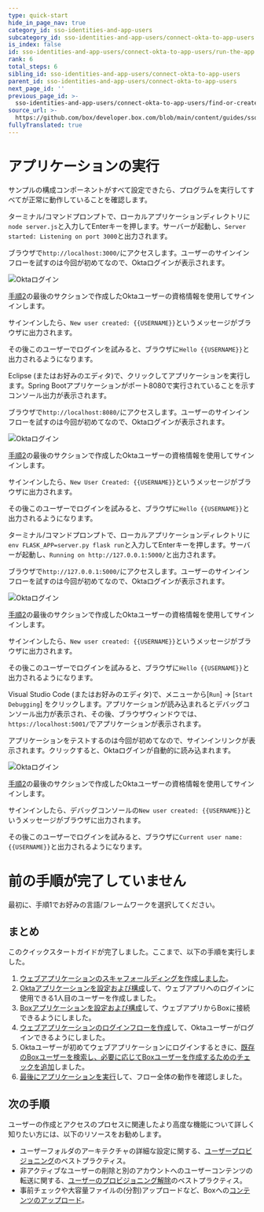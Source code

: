 ```yaml
---
type: quick-start
hide_in_page_nav: true
category_id: sso-identities-and-app-users
subcategory_id: sso-identities-and-app-users/connect-okta-to-app-users
is_index: false
id: sso-identities-and-app-users/connect-okta-to-app-users/run-the-app
rank: 6
total_steps: 6
sibling_id: sso-identities-and-app-users/connect-okta-to-app-users
parent_id: sso-identities-and-app-users/connect-okta-to-app-users
next_page_id: ''
previous_page_id: >-
  sso-identities-and-app-users/connect-okta-to-app-users/find-or-create-box-users
source_url: >-
  https://github.com/box/developer.box.com/blob/main/content/guides/sso-identities-and-app-users/connect-okta-to-app-users/6-run-the-app.md
fullyTranslated: true
---
```

# アプリケーションの実行

サンプルの構成コンポーネントがすべて設定できたら、プログラムを実行してすべてが正常に動作していることを確認します。

<Choice option="programming.platform" value="node" color="none">

ターミナル/コマンドプロンプトで、ローカルアプリケーションディレクトリに`node server.js`と入力してEnterキーを押します。サーバーが起動し、`Server started: Listening on port 3000`と出力されます。

ブラウザで`http://localhost:3000/`にアクセスします。ユーザーのサインインフローを試すのは今回が初めてなので、Oktaログインが表示されます。

<ImageFrame noborder center shadow>

![Oktaログイン](./img/okta-qs-step6-login.png)

</ImageFrame>

[手順2](g://sso-identities-and-app-users/connect-okta-to-app-users/configure-okta/)の最後のサクションで作成したOktaユーザーの資格情報を使用してサインインします。

サインインしたら、`New user created: {{USERNAME}}`というメッセージがブラウザに出力されます。

その後このユーザーでログインを試みると、ブラウザに`Hello {{USERNAME}}`と出力されるようになります。

</Choice>

<Choice option="programming.platform" value="java" color="none">

Eclipse (またはお好みのエディタ)で、クリックしてアプリケーションを実行します。Spring Bootアプリケーションがポート8080で実行されていることを示すコンソール出力が表示されます。

ブラウザで`http://localhost:8080/`にアクセスします。ユーザーのサインインフローを試すのは今回が初めてなので、Oktaログインが表示されます。

<ImageFrame noborder center shadow>

![Oktaログイン](./img/okta-qs-step6-login.png)

</ImageFrame>

[手順2](g://sso-identities-and-app-users/connect-okta-to-app-users/configure-okta/)の最後のサクションで作成したOktaユーザーの資格情報を使用してサインインします。

サインインしたら、`New User Created: {{USERNAME}}`というメッセージがブラウザに出力されます。

その後このユーザーでログインを試みると、ブラウザに`Hello {{USERNAME}}`と出力されるようになります。

</Choice>

<Choice option="programming.platform" value="python" color="none">

ターミナル/コマンドプロンプトで、ローカルアプリケーションディレクトリに`env FLASK_APP=server.py flask run`と入力してEnterキーを押します。サーバーが起動し、`Running on http://127.0.0.1:5000/`と出力されます。

ブラウザで`http://127.0.0.1:5000/`にアクセスします。ユーザーのサインインフローを試すのは今回が初めてなので、Oktaログインが表示されます。

<ImageFrame noborder center shadow>

![Oktaログイン](./img/okta-qs-step6-login.png)

</ImageFrame>

[手順2](g://sso-identities-and-app-users/connect-okta-to-app-users/configure-okta/)の最後のサクションで作成したOktaユーザーの資格情報を使用してサインインします。

サインインしたら、`New user created: {{USERNAME}}`というメッセージがブラウザに出力されます。

その後このユーザーでログインを試みると、ブラウザに`Hello {{USERNAME}}`と出力されるようになります。

</Choice>

<Choice option="programming.platform" value="cs" color="none">

Visual Studio Code (またはお好みのエディタ)で、メニューから\[`Run`] -> \[`Start Debugging`] をクリックします。アプリケーションが読み込まれるとデバッグコンソール出力が表示され、その後、ブラウザウィンドウでは、`https://localhost:5001/`でアプリケーションが表示されます。

アプリケーションをテストするのは今回が初めてなので、サインインリンクが表示されます。クリックすると、Oktaログインが自動的に読み込まれます。

<ImageFrame noborder center shadow>

![Oktaログイン](./img/okta-qs-step6-login.png)

</ImageFrame>

[手順2](g://sso-identities-and-app-users/connect-okta-to-app-users/configure-okta/)の最後のサクションで作成したOktaユーザーの資格情報を使用してサインインします。

サインインしたら、デバッグコンソールの`New user created: {{USERNAME}}`というメッセージがブラウザに出力されます。

その後このユーザーでログインを試みると、ブラウザに`Current user name: {{USERNAME}}`と出力されるようになります。

</Choice>

<Choice option="programming.platform" unset color="none">

<Message danger>

# 前の手順が完了していません

最初に、手順1でお好みの言語/フレームワークを選択してください。

</Message>

</Choice>

## まとめ

このクイックスタートガイドが完了しました。ここまで、以下の手順を実行しました。

1. [ウェブアプリケーションのスキャフォールディングを作成しました][step1]。
2. [Oktaアプリケーションを設定および構成][step2]して、ウェブアプリへのログインに使用できる1人目のユーザーを作成しました。
3. [Boxアプリケーションを設定および構成][step3]して、ウェブアプリからBoxに接続できるようにしました。
4. [ウェブアプリケーションのログインフローを作成][step4]して、Oktaユーザーがログインできるようにしました。
5. Oktaユーザーが初めてウェブアプリケーションにログインするときに、[既存のBoxユーザーを検索し、必要に応じてBoxユーザーを作成するためのチェックを追加][step5]しました。
6. [最後にアプリケーションを実行][step6]して、フロー全体の動作を確認しました。

## 次の手順

ユーザーの作成とアクセスのプロセスに関連したより高度な機能について詳しく知りたい方には、以下のリソースをお勧めします。

* ユーザーフォルダのアーキテクチャの詳細な設定に関する、[ユーザープロビジョニング](g://users/provision/)のベストプラクティス。
* 非アクティブなユーザーの削除と別のアカウントへのユーザーコンテンツの転送に関する、[ユーザーのプロビジョニング解除](g://users/deprovision/)のベストプラクティス。
* 事前チェックや大容量ファイルの(分割)アップロードなど、Boxへの[コンテンツのアップロード](g://uploads/)。

[step1]: g://sso-identities-and-app-users/connect-okta-to-app-users/scaffold-application-code/

[step2]: g://sso-identities-and-app-users/connect-okta-to-app-users/configure-okta/

[step3]: g://sso-identities-and-app-users/connect-okta-to-app-users/configure-box/

[step4]: g://sso-identities-and-app-users/connect-okta-to-app-users/logging-into-app/

[step5]: g://sso-identities-and-app-users/connect-okta-to-app-users/find-or-create-box-users/

[step6]: g://sso-identities-and-app-users/connect-okta-to-app-users/run-the-app/
